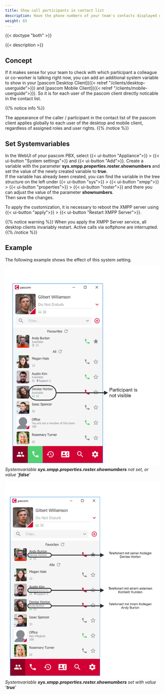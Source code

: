 ```yaml
---
title: Show call participants in contact list 
description: Have the phone numbers of your team's contacts displayed directly in the client contact list
weight: 65
---
```


{{< doctype "both" >}} 
 
{{< description >}}

## Concept

If it makes sense for your team to check with which participant a colleague or co-worker is talking right now, you can add an additional system variable to show in your [pascom Desktop Client]({{< relref "/clients/desktop-userguide">}}) and [pascom Mobile Client]({{< relref "/clients/mobile-userguide">}}).
So it is for each user of the pascom client directly noticable in the contact list.

{{% notice info %}}

The appearance of the caller / participant in the contact list of the pascom client applies globally to each user of the desktop and mobile client, regardless of assigned roles and user rights.
{{% /notice %}}


## Set Systemvariables

In the WebUI of your pascom PBX, select {{< ui-button "Appliance">}} > {{< ui-button "System settings">}} and {{< ui-button "Add">}}.
Create a variable with the parameter **sys.xmpp.properties.roster.shownumbers** and set the value of the newly created variable to **true**.           
If the variable has already been created, you can find the variable in the tree structure on the left under {{< ui-button "sys">}} > {{< ui-button "xmpp">}} > {{< ui-button "properties">}} > {{< ui-button "roster">}} and there you can adjust the value of the parameter **shownumbers**.             
Then save the changes.

To apply the customization, it is necessary to reboot the XMPP server using {{< ui-button "apply">}} > {{< ui-button "Restart XMPP Server">}}.

{{% notice warning %}}
When you apply the XMPP Server service, all desktop clients invariably restart. Active calls via softphone are interrupted.
{{% /notice %}}

 
## Example

The following example shows the effect of this system setting.
            
![without defined system variable or value set to "false"](shownumbers-false.en.png?width=550px)
*Systemvariable* ***sys.xmpp.properties.roster.shownumbers*** *not set, or value* '***false***'           


![defined system variable with value set to "true"](shownumbers-true.de.png?width=550px)
*Systemvariable* ***sys.xmpp.properties.roster.shownumbers*** *set with value* '***true***'
